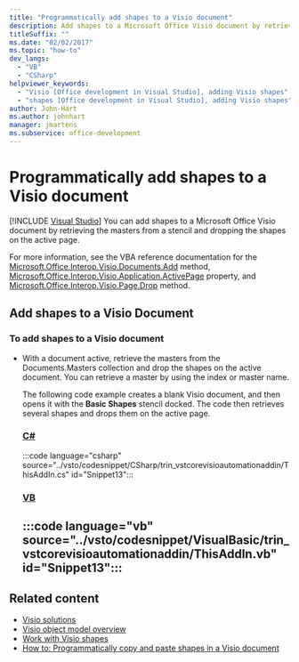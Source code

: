 ```yaml
---
title: "Programmatically add shapes to a Visio document"
description: Add shapes to a Microsoft Office Visio document by retrieving the original pattern from a stencil and dropping the shapes on the active page.
titleSuffix: ""
ms.date: "02/02/2017"
ms.topic: "how-to"
dev_langs:
  - "VB"
  - "CSharp"
helpviewer_keywords:
  - "Visio [Office development in Visual Studio], adding Visio shapes"
  - "shapes [Office development in Visual Studio], adding Visio shapes"
author: John-Hart
ms.author: johnhart
manager: jmartens
ms.subservice: office-development
---
```

# Programmatically add shapes to a Visio document

 [!INCLUDE [Visual Studio](~/includes/applies-to-version/vs-windows-only.md)]
  You can add shapes to a Microsoft Office Visio document by retrieving the masters from a stencil and dropping the shapes on the active page.

 For more information, see the VBA reference documentation for the [Microsoft.Office.Interop.Visio.Documents.Add](/office/vba/api/Visio.Documents.Add) method, [Microsoft.Office.Interop.Visio.Application.ActivePage](/office/vba/api/Visio.Application.ActivePage) property, and [Microsoft.Office.Interop.Visio.Page.Drop](/office/vba/api/Visio.Page.Drop) method.

## Add shapes to a Visio Document

### To add shapes to a Visio document

- With a document active, retrieve the masters from the Documents.Masters collection and drop the shapes on the active document. You can retrieve a master by using the index or master name.

     The following code example creates a blank Visio document, and then opens it with the **Basic Shapes** stencil docked. The code then retrieves several shapes and drops them on the active page.

     ### [C#](#tab/csharp)
     :::code language="csharp" source="../vsto/codesnippet/CSharp/trin_vstcorevisioautomationaddin/ThisAddIn.cs" id="Snippet13":::

     ### [VB](#tab/vb)
     :::code language="vb" source="../vsto/codesnippet/VisualBasic/trin_vstcorevisioautomationaddin/ThisAddIn.vb" id="Snippet13":::
     ---

## Related content
- [Visio solutions](../vsto/visio-solutions.md)
- [Visio object model overview](../vsto/visio-object-model-overview.md)
- [Work with Visio shapes](../vsto/working-with-visio-shapes.md)
- [How to: Programmatically copy and paste shapes in a Visio document](/previous-versions/visualstudio/visual-studio-2017/vsto/how-to-programmatically-copy-and-paste-shapes-in-a-visio-document)

